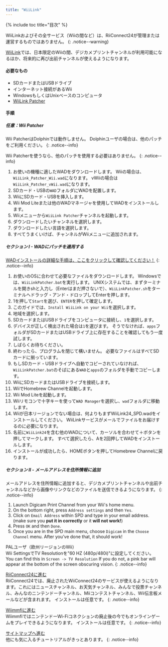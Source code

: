 ```yaml
---
title: "WiiLink"
---
```


{% include toc title="目次" %}

WiiLinkおよびその全サービス（Wiiの間など）は、RiiConnect24が管理または運営するものではありません。
{: .notice--warning}

[WiiLink](https://wiilink24.com/)では、日本限定のWiiの間、デジカメプリントチャンネルが利用可能になるほか、将来的に再び出前チャンネルが使えるようになります。

#### 必要なもの

* SDカードまたはUSBドライブ
* インターネット接続があるWii
* WindowsもしくはUnixベースのコンピュータ
* [WiiLink Patcher](https://github.com/WiiLink24/WiiLink24-Patcher/releases)

#### 手順

##### 任意：Wii Patcher
Wii PatcherはDolphinでは動作しません。 Dolphinユーザの場合は、他のパッチをご利用ください。
{: .notice--info}

Wii Patcherを使うなら、他のパッチを使用する必要はありません。
{: .notice--info}

1. お使いの機種に適したWADをダウンロードします。 Wiiの場合は、`WiiLink_Patcher_Wii.wad`になります。 vWiiの場合は`WiiLink_Patcher_vWii.wad`になります。
2. SDカード・USBの`WAD`フォルダにWADを配置します。
3. WiiにSDカード・USBを挿入します。
4. Wii Mod Liteまたは他のWADマネージャを使用してWADをインストールします。
5. Wiiメニューから`WiiLink Patcher`チャンネルを起動します。
6. ダウンロードしたいチャンネルを選択します。
7. ダウンロードしたい言語を選択します。
8. すべてうまくいけば、チャンネルがWiiメニューに追加されます。

##### セクション I - WADにパッチを適用する

[WADインストールの詳細な手順は、ここをクリックして確認してください！](wiimodlite)
{: .notice--info}

1. お使いのOSに合わせて必要なファイルをダウンロードします。 Windowsでは、`WiiLinkPatcher.bat`を実行します。 UNIXシステムでは、まずターミナルを開きshと入力し（Enterはまだ押さないで）、`WiiLinkPatcher.sh`をターミナルへドラッグ・アンド・ドロップしてEnterを押します。
2. 1を押して`Start`を選び、`ENTER`を押して確定します。
3. このガイドでは、`Install WiiLink on your Wii`を選択します。
4. 地域を選択します。
5. SDカードまたはUSBドライブをコンピュータに接続し、`1`を選択します。
6. デバイスが正しく検出された場合は`1`を選びます。 そうでなければ、`apps`フォルダがSDカードまたはUSBドライブ上に存在することを確認してもう一度試します。
7. しばらくお待ちください。
8. 終わったら、プログラムを閉じて構いません。 必要なファイルはすべてSDカードに揃っています。
9. もしSDカード・USBドライブへ自動でコピーされていなければ、`WiiLinkPatcher.bat`のそばにある`WAD`と`apps`のフォルダを手動でコピーします。
10. WiiにSDカードまたはUSBドライブを接続します。
11. WiiでHomebrew Channelを起動します。
12. Wii Mod Liteを起動します。
13. Wiiリモコンで十字キーを使って`WAD Manager`を選択し、`wad`フォルダに移動します。
14. Wiiが日本リージョンでない場合は、何よりもまずWiiLink24_SPD.wadをインストールしてください。 WiiLinkサービスがメールでファイルをお届けするのに必要になります。
15. 名前に`WiiLink24`を含む他のWADについて、カーソルを合わせて＋ボタンを押してマークします。 すべて選択したら、Aを2回押してWADをインストールします。
16. インストールが成功したら、HOMEボタンを押してHomebrew Channelに戻ります。

##### セクション II - メールアドレスを住所情報に追加

メールアドレスを住所情報に追加すると、デジカメプリントチャンネルや出前チャンネルなどから画像やリンクなどのファイルを送信できるようになります。
{: .notice--info}

1. Launch Digicam Print Channel from your Wii's home menu.
2. On the bottom right, press `Address settings` and then `Yes`.
3. Click on `Email Address` within SPD and type in your email address. (make sure you **put it in correctly** or it **will not work!**)
4. Press `OK` and then `Done`.
5. Once you are in the SPD main menu, choose `Digicam` in the `Choose Channel` menu. After you’ve done that, it should work!

PALユーザ（欧州リージョンのWii）<br> Wii SettingsでTV Resolutionを"60 HZ (480p/480i)"に設定してください。 You can find this in `Screen -> TV Resolution` If you do not, a pink bar will appear at the bottom of the screen obscuring vision.
{: .notice--info}

[RiiConnect24に進む](riiconnect24)<br> RiiConnect24では、廃止されたWiiConnect24のサービスが使えるようになります。これにはニュースチャンネル、お天気チャンネル、みんなで投票チャンネル、みんなのニンテンドーチャンネル、Miiコンテストチャンネル、Wii伝言板メールなどが含まれます。 インストールは任意です。
{: .notice--info}

[Wiimmfiに進む](wiimmfi)<br> WiimmfiではニンテンドーWi-Fiコネクションの廃止後の今でもオンラインゲームをプレイできるようになります。 インストールは任意です。
{: .notice--info}

[サイトマップへ進む](site-navigation)<br> 他にも気に入るチュートリアルがきっとあります。
{: .notice--info}
